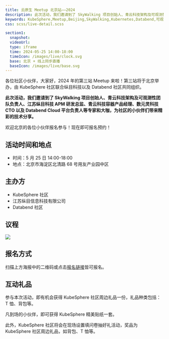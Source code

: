 ```yaml
---
title: 云原生 Meetup 北京站——2024
description: 此次活动，我们邀请到了 SkyWalking 项目创始人、青云科技架构及可观测性团队负责人、江苏纵目科技 APM 研发总监、青云科技容器产品经理、数元灵科技 CTO 以及 Databend Cloud 平台负责人等专家和大咖，为社区的小伙伴们带来精彩的技术分享。
keywords: KubeSphere,Meetup,Beijing,SkyWalking,Kubernetes,Databend,可观测性
css: scss/live-detail.scss

section1:
  snapshot: 
  videoUrl: 
  type: iframe
  time: 2024-05-25 14:00-18:00
  timeIcon: /images/live/clock.svg
  base: 北京 + 线上同步直播
  baseIcon: /images/live/base.svg
---
```


各位社区小伙伴，大家好，2024 年的第三站 Meetup 来啦！第三站将于北京举办，由 KubeSphere 社区联合纵目科技以及 Databend 社区共同组织。

**此次活动，我们邀请到了 SkyWalking 项目创始人、青云科技架构及可观测性团队负责人、江苏纵目科技 APM 研发总监、青云科技容器产品经理、数元灵科技 CTO 以及 Databend Cloud 平台负责人等专家和大咖，为社区的小伙伴们带来精彩的技术分享。**

欢迎北京的各位小伙伴报名参与！现在即可报名预约！

## 活动时间和地点

- 时间：5 月 25 日 14:00-18:00
- 地点：北京市海淀区北清路 68 号用友产业园中区

## 主办方

- KubeSphere 社区
- 江苏纵目信息科技有限公司
- Databend 社区

## 议程

![](http://pek3b.qingstor.com/kubesphere-community/images/kubesphere-meetup-beijing-20240525.png)

## 报名方式

扫描上方海报中的二维码或点击[报名链接](https://resources.qingcloud.com/p/4bd6b)皆可报名。

## 互动礼品

参与本次活动，即有机会获得 KubeSphere 社区周边礼品一份，礼品种类包括：T 恤、背包等。

凡到场的小伙伴，即可获得 KubeSphere 精美贴纸一套。

此外，KubeSphere 社区将会在现场设置填问卷抽好礼活动，奖品为 KubeSphere 社区周边礼品，如背包、T 恤等。